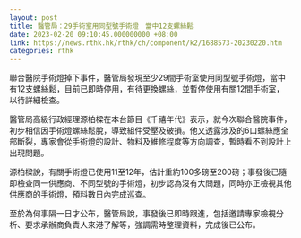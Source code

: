 ```yaml
---
layout: post
title: 醫管局：29手術室用同型號手術燈　當中12支螺絲鬆
date: 2023-02-20 09:10:45.000000000 +08:00
link: https://news.rthk.hk/rthk/ch/component/k2/1688573-20230220.htm
categories: rthk
---
```


聯合醫院手術燈掉下事件，醫管局發現至少29間手術室使用同型號手術燈，當中有12支螺絲鬆，目前已即時停用，有待更換螺絲，並暫停使用有關12間手術室，以待詳細檢查。

醫管局高級行政經理源柏樑在本台節目《千禧年代》表示，就今次聯合醫院事件，初步相信因手術燈螺絲鬆脫，導致組件受壓及破損。他又透露涉及的6口螺絲應全部斷裂，專家會從手術燈的設計、物料及維修程度等方向調查，暫時看不到設計上出現問題。

源柏樑說，有關手術燈已使用11至12年，估計重約100多磅至200磅；事發後已隨即檢查同一供應商、不同型號的手術燈，初步認為沒有大問題，同時亦正檢視其他供應商的手術燈，預料數日內完成巡查。

至於為何事隔一日才公布，醫管局說，事發後已即時跟進，包括邀請專家檢視分析、要求承辦商負責人來港了解等，強調需時整理資料，完成後已公布。
